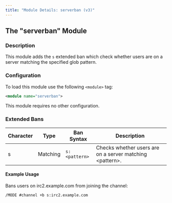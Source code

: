 ```yaml
---
title: "Module Details: serverban (v3)"
---
```


## The "serverban" Module

### Description

This module adds the `s` extended ban which check whether users are on a server matching the specified glob pattern.

### Configuration

To load this module use the following `<module>` tag:

```xml
<module name="serverban">
```

This module requires no other configuration.

### Extended Bans

Character | Type     | Ban Syntax    | Description
--------- | -------- | ------------- | -----------
s         | Matching | `s:<pattern>` | Checks whether users are on a server matching &lt;pattern&gt;.

#### Example Usage

Bans users on irc2.example.com from joining the channel:

```plaintext
/MODE #channel +b s:irc2.example.com
```

